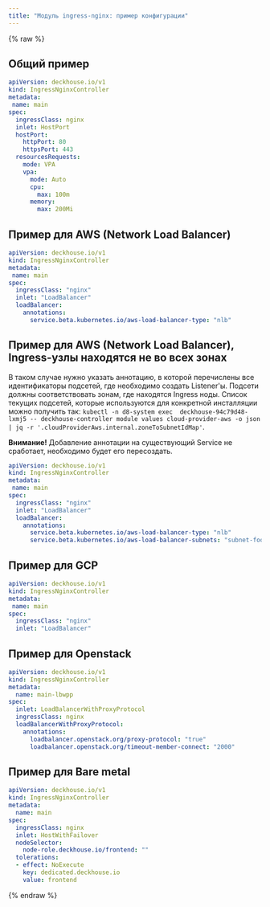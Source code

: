 ```yaml
---
title: "Модуль ingress-nginx: пример конфигурации"
---
```


{% raw %}
## Общий пример
```yaml
apiVersion: deckhouse.io/v1
kind: IngressNginxController
metadata:
 name: main
spec:
  ingressClass: nginx
  inlet: HostPort
  hostPort:
    httpPort: 80
    httpsPort: 443
  resourcesRequests:
    mode: VPA
    vpa:
      mode: Auto
      cpu:
        max: 100m
      memory:
        max: 200Mi
```

## Пример для AWS (Network Load Balancer)
```yaml
apiVersion: deckhouse.io/v1
kind: IngressNginxController
metadata:
 name: main
spec:
  ingressClass: "nginx"
  inlet: "LoadBalancer"
  loadBalancer:
    annotations:
      service.beta.kubernetes.io/aws-load-balancer-type: "nlb"

```
## Пример для AWS (Network Load Balancer), Ingress-узлы находятся не во всех зонах

В таком случае нужно указать аннотацию, в которой перечислены все идентификаторы подсетей, где необходимо создать Listener'ы. Подсети должны соответствовать зонам, где находятся Ingress ноды.
Список текущих подсетей, которые используются для конкретной инсталляции можно получить так: `kubectl -n d8-system exec  deckhouse-94c79d48-lxmj5 -- deckhouse-controller module values cloud-provider-aws -o json | jq -r '.cloudProviderAws.internal.zoneToSubnetIdMap'`.

**Внимание!** Добавление аннотации на существующий Service не сработает, необходимо будет его пересоздать.

```yaml
apiVersion: deckhouse.io/v1
kind: IngressNginxController
metadata:
 name: main
spec:
  ingressClass: "nginx"
  inlet: "LoadBalancer"
  loadBalancer:
    annotations:
      service.beta.kubernetes.io/aws-load-balancer-type: "nlb"
      service.beta.kubernetes.io/aws-load-balancer-subnets: "subnet-foo, subnet-bar"
```

## Пример для GCP
```yaml
apiVersion: deckhouse.io/v1
kind: IngressNginxController
metadata:
 name: main
spec:
  ingressClass: "nginx"
  inlet: "LoadBalancer"
```

## Пример для Openstack
```yaml
apiVersion: deckhouse.io/v1
kind: IngressNginxController
metadata:
  name: main-lbwpp
spec:
  inlet: LoadBalancerWithProxyProtocol
  ingressClass: nginx
  loadBalancerWithProxyProtocol:
    annotations:
      loadbalancer.openstack.org/proxy-protocol: "true"
      loadbalancer.openstack.org/timeout-member-connect: "2000"
```

## Пример для Bare metal

```yaml
apiVersion: deckhouse.io/v1
kind: IngressNginxController
metadata:
  name: main
spec:
  ingressClass: nginx
  inlet: HostWithFailover
  nodeSelector:
    node-role.deckhouse.io/frontend: ""
  tolerations:
  - effect: NoExecute
    key: dedicated.deckhouse.io
    value: frontend
```
{% endraw %}
